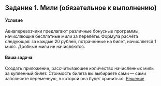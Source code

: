 ## Задание 1. Мили (обязательное к выполнению)
#### Условие
Авиаперевозчики предлагают различные бонусные программы, начисляющие бесплатные мили за перелёты.
Формула  расчёта следующая: за каждые 20 рублей, потраченные на билет, начисляется 1 миля. Дробные мили не начисляются.
#### Ваша задача
Создать приложение, рассчитывающее количество начисленных миль за купленный билет.
Стоимость билета вы выбираете сами — сами заполняете переменную, в которой она будет храниться.
[Решение](https://github.com/mil-artem/bonus_za_polet/blob/main/src/Main.java)
